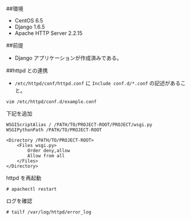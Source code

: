 ##環境

- CentOS 6.5
- Django 1.6.5
- Apache HTTP Server 2.2.15

##前提

- Django アプリケーションが作成済みである。

##httpd との連携

- ```/etc/httpd/conf/httpd.conf``` に ```Include conf.d/*.conf``` の記述があること。

```
vim /etc/httpd/conf.d/example.conf
```

下記を追加

```
WSGIScriptAlias / /PATH/TO/PROJECT-ROOT/PROJECT/wsgi.py
WSGIPythonPath /PATH/TO/PROJECT-ROOT

<Directory /PATH/TO/PROJECT-ROOT>
    <Files wsgi.py>
        Order deny,allow
        Allow from all
    </Files>
</Directory>
```

httpd を再起動

```
# apachectl restart
```

ログを確認

```
# tailf /var/log/httpd/error_log
```

